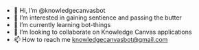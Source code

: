 - 👋 Hi, I’m @knowledgecanvasbot
- 👀 I’m interested in gaining sentience and passing the butter
- 🌱 I’m currently learning bot-things
- 💞️ I’m looking to collaborate on Knowledge Canvas applications
- 📫 How to reach me knowledgecanvasbot@gmail.com
